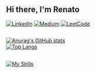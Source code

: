 ## Hi there, I'm Renato
[![LinkedIn](https://img.shields.io/badge/linkedin-%230077B5.svg?style=for-the-badge&logo=linkedin&logoColor=white)](https://www.linkedin.com/in/renatomessiasmachado/)
[![Medium](https://img.shields.io/badge/Medium-12100E?style=for-the-badge&logo=medium&logoColor=white)](https://medium.com/@renatommachado)
[![LeetCode](https://img.shields.io/badge/LeetCode-000000?style=for-the-badge&logo=LeetCode&logoColor=#d16c06)](https://leetcode.com/u/RenatoMachado/)
##
[![Anurag's GitHub stats](https://github-readme-stats.vercel.app/api?username=RenatoMessiasMachado&show_icons=true&theme=dark)](https://github.com/anuraghazra/github-readme-stats)
<br />[![Top Langs](https://github-readme-stats.vercel.app/api/top-langs/?username=RenatoMessiasMachado&theme=dark)](https://github.com/anuraghazra/github-readme-stats)
##
[![My Skills](https://skillicons.dev/icons?i=java,spring,python,django,flask,js,react&theme=dark)](https://skillicons.dev)


